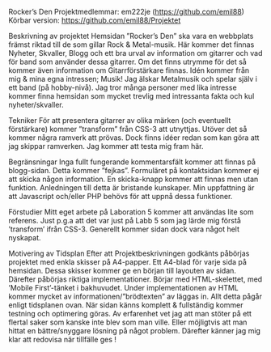 Rocker’s Den
Projektmedlemmar:  em222je (https://github.com/emil88)
Körbar version: https://github.com/emil88/Projektet

Beskrivning av projektet
Hemsidan ”Rocker’s Den” ska vara en webbplats främst riktad till de som gillar Rock & Metal-musik. Här kommer det finnas Nyheter, Skvaller, Blogg och ett bra urval av information om gitarrer och vad för band som använder dessa gitarrer. Om det finns utrymme för det så kommer även information om Gitarrförstärkare finnas.
Idén kommer från mig & mina egna intressen; Musik! Jag älskar Metalmusik och spelar själv i ett band (på hobby-nivå). Jag tror många personer med lika intresse kommer finna hemsidan som mycket trevlig med intressanta fakta och kul nyheter/skvaller.

Tekniker
För att presentera gitarrer av olika märken (och eventuellt förstärkare) kommer ”transform” från CSS-3 att utnyttjas. Utöver det så kommer några ramverk att prövas. Dock finns idéer redan som kan göra att jag skippar ramverken. Jag kommer att testa mig fram här.

Begränsningar
Inga fullt fungerande kommentarsfält kommer att finnas på blogg-sidan. Detta kommer ”fejkas”.
Formuläret på kontaktsidan kommer ej att skicka någon information. En skicka-knapp kommer att finnas men utan funktion.
Anledningen till detta är bristande kunskaper.
Min uppfattning är att Javascript och/eller PHP behövs för att uppnå dessa funktioner.

Förstudier
Mitt eget arbete på Laboration 5 kommer att användas lite som referens. Just p.g.a att det var just på Labb 5 som jag lärde mig förstå ’transform’ ifrån CSS-3.
Generellt kommer sidan dock vara något helt nyskapat.

Motivering av Tidsplan
Efter att Projektbeskrivningen godkänts påbörjas projektet med enkla skisser på A4-papper. Ett A4-blad för varje sida på hemsidan. Dessa skisser kommer ge en början till layouten av sidan.
Därefter påbörjas riktiga implementationer. Börjar med HTML-skelettet, med ’Mobile First’-tänket i bakhuvudet. Under implementationen av HTML kommer mycket av informationen/”brödtexten” av läggas in.  Allt detta pågår enligt tidsplanen ovan.
När sidan känns komplett & fullständig kommer testning och optimering göras. Av erfarenhet vet jag att man stöter på ett flertal saker som kanske inte blev som man ville. Eller möjligtvis att man hittat en bättre/snyggare lösning på något problem.
Därefter känner jag mig klar att redovisa när tillfälle ges !

